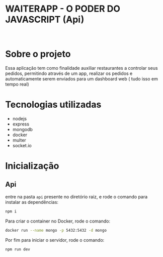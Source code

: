 # WAITERAPP - O PODER DO JAVASCRIPT (Api)

<br>

# Sobre o projeto
Essa aplicação tem como finalidade auxiliar restaurantes a controlar seus pedidos, permitindo através de um app, realizar os pedidos e automaticamente serem enviados para um dashboard web ( tudo isso em tempo real)


# Tecnologias utilizadas
- nodejs
- express
- mongodb
- docker
- multer
- socket.io

# Inicialização

## Api
entre na pasta `api` presente no diretório raiz, e rode o comando para instalar as dependências:
```bash
npm i
```
Para criar o container no Docker, rode o comando:
```bash
docker run --name mongo -p 5432:5432 -d mongo
```
Por fim para iniciar o servidor, rode o comando:
```bash
npm run dev
```

